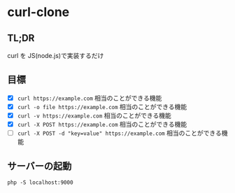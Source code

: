 # curl-clone

## TL;DR

curl を JS(node.js)で実装するだけ

## 目標

- [x] `curl https://example.com` 相当のことができる機能
- [x] `curl -o file https://example.com` 相当のことができる機能
- [x] `curl -v https://example.com` 相当のことができる機能
- [x] `curl -X POST https://example.com` 相当のことができる機能
- [ ] `curl -X POST -d "key=value" https://example.com` 相当のことができる機能

## サーバーの起動

```
php -S localhost:9000
```
